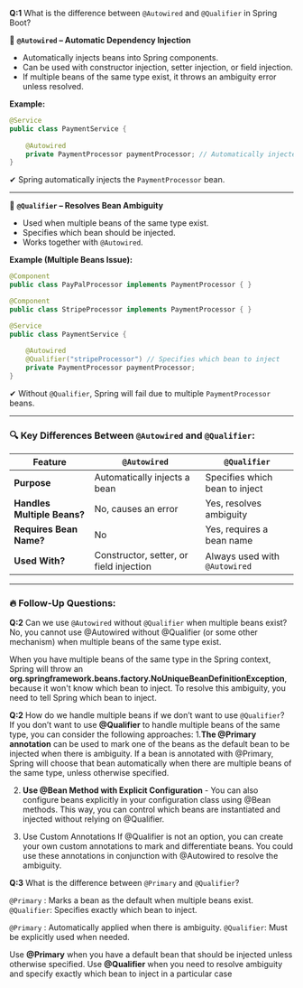 

**Q:1** What is the difference between `@Autowired` and `@Qualifier` in Spring Boot?

🔹 **`@Autowired` – Automatic Dependency Injection**
- Automatically injects beans into Spring components.
- Can be used with constructor injection, setter injection, or field injection.
- If multiple beans of the same type exist, it throws an ambiguity error unless resolved.

**Example:**

```java
@Service
public class PaymentService {
 
    @Autowired
    private PaymentProcessor paymentProcessor; // Automatically injected
}
```
✔ Spring automatically injects the `PaymentProcessor` bean.

---

🔹 **`@Qualifier` – Resolves Bean Ambiguity**
- Used when multiple beans of the same type exist.
- Specifies which bean should be injected.
- Works together with `@Autowired`.

**Example (Multiple Beans Issue):**

```java
@Component
public class PayPalProcessor implements PaymentProcessor { }

@Component
public class StripeProcessor implements PaymentProcessor { }

@Service
public class PaymentService {
 
    @Autowired
    @Qualifier("stripeProcessor") // Specifies which bean to inject
    private PaymentProcessor paymentProcessor;
}
```
✔ Without `@Qualifier`, Spring will fail due to multiple `PaymentProcessor` beans.

---

### 🔍 **Key Differences Between `@Autowired` and `@Qualifier`:**

| **Feature**               | **`@Autowired`**                              | **`@Qualifier`**                            |
|---------------------------|-----------------------------------------------|--------------------------------------------|
| **Purpose**               | Automatically injects a bean                  | Specifies which bean to inject            |
| **Handles Multiple Beans?** | No, causes an error                          | Yes, resolves ambiguity                   |
| **Requires Bean Name?**    | No                                            | Yes, requires a bean name                 |
| **Used With?**             | Constructor, setter, or field injection       | Always used with `@Autowired`             |

---

### 🔥 **Follow-Up Questions:**

**Q:2**  Can we use `@Autowired` without `@Qualifier` when multiple beans exist?  
No, you cannot use @Autowired without @Qualifier (or some other mechanism) when multiple beans of the same type exist.

When you have multiple beans of the same type in the Spring context, Spring will throw an 
**org.springframework.beans.factory.NoUniqueBeanDefinitionException**, 
because it won't know which bean to inject. To resolve this ambiguity, you need to tell Spring which bean to inject.

**Q:2** How do we handle multiple beans if we don’t want to use `@Qualifier`?  
If you don’t want to use **@Qualifier** to handle multiple beans of the same type, you can consider the following approaches:
1.**The @Primary annotation** can be used to mark one of the beans as the default bean to be injected when there is ambiguity. 
If a bean is annotated with @Primary, 
Spring will choose that bean automatically when there are multiple beans of the same type, unless otherwise specified.

2. **Use @Bean Method with Explicit Configuration** - You can also configure beans explicitly in your configuration class using @Bean methods.
   This way, you can control which beans are instantiated and injected without relying on @Qualifier.

3. Use Custom Annotations
   If @Qualifier is not an option, you can create your own custom annotations to mark and differentiate beans. You could use these annotations in conjunction with @Autowired to resolve the ambiguity.


**Q:3**  What is the difference between `@Primary` and `@Qualifier`?

`@Primary` : Marks a bean as the default when multiple beans exist.
`@Qualifier`: Specifies exactly which bean to inject.

`@Primary` : Automatically applied when there is ambiguity.
`@Qualifier`: Must be explicitly used when needed.

Use **@Primary** when you have a default bean that should be injected unless otherwise specified.
Use **@Qualifier** when you need to resolve ambiguity and specify exactly which bean to inject in a particular case



